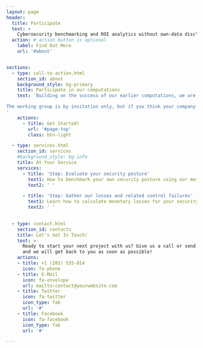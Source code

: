 ```yaml
---
layout: page
header:
  title: Participate
  text: >
    Cybersecurity benchmarking and ROI analytics without own-data disclosure
  action: # action button is optional
    label: Find Out More
    url: '#about'


sections:
  - type: call-to-action.html
    section_id: about
    background_style: bg-primary
    title: Participate in our computations
    text: 'Building on the success of our earlier computations, we are assembling a larger group of companies in key sectors to participate in the next round of computations. All participants will be able to compare their own security posture against their peer group and will receive an actionable analysis of defensive areas that should be considered for additional investment and scrutiny based on actual losses throughout the group. Participants will also be able to see how different sectors compare to one another.

The working group is by invitation only, but if you think your company may be a good fit, please reach out to us at scram@mit.edu. 
'
    actions:
      - title: Get Started!
        url: '#page-top'
        class: btn-light

  - type: services.html
    section_id: services
    #background_style: bg-info
    title: At Your Service
    services:
      - title: 'Step: Evaluate your security posture'
        text1: How to benchmark your own security posture using our method
        text2: ' ' 

      - title: 'Step: Gather our losses and related control failures'
        text1: Learn how to calculate monetary losses for your security events 
        text2: ' '  
      

  - type: contact.html
    section_id: contacts
    title: Let's Get In Touch!
    text: >-
      Ready to start your next project with us? Give us a call or send us an email
      and we will get back to you as soon as possible!
    actions:
    - title: +1 (202) 555-014
      icon: fa-phone
    - title: E-Mail
      icon: fa-envelope
      url: mailto:contact@yourwebsite.com
    - title: Twitter
      icon: fa-twitter
      icon_type: fab
      url: '#'
    - title: Facebook
      icon: fa-facebook
      icon_type: fab
      url: '#'

---
```


